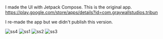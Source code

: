 I made the UI with Jetpack Compose.
This is the original app. https://play.google.com/store/apps/details?id=com.graywallstudios.tribun

I re-made the app but we didn't publish this version. 


![ss4](https://user-images.githubusercontent.com/64931785/103442944-7b5f8000-4c6b-11eb-94d3-554a2a12eae0.jpg)   ![ss1](https://user-images.githubusercontent.com/64931785/103442947-7c90ad00-4c6b-11eb-9774-48e87b0a8a2c.jpg)   ![ss2](https://user-images.githubusercontent.com/64931785/103442949-7d294380-4c6b-11eb-9e2c-ff86797976bb.jpg)    ![ss3](https://user-images.githubusercontent.com/64931785/103442950-7d294380-4c6b-11eb-8219-f16f35c7c516.jpg)
